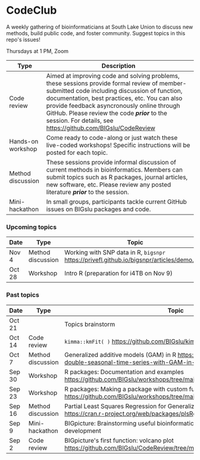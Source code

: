 # CodeClub

A weekly gathering of bioinformaticians at South Lake Union to discuss new methods, build public code, and foster community. Suggest topics in this repo's issues!

Thursdays at 1 PM, Zoom

Type              | Description
----------------- | -----------
Code review       | Aimed at improving code and solving problems, these sessions provide formal review of member-submitted code including discussion of function, documentation, best practices, etc. You can also provide feedback asyncronously online through GitHub. Please review the code _**prior**_ to the session. For details, see https://github.com/BIGslu/CodeReview
Hands-on workshop | Come ready to code-along or just watch these live-coded workshops! Specific instructions will be posted for each topic.
Method discussion | These sessions provide informal discussion of current methods in bioinformatics. Members can submit topics such as R packages, journal articles, new software, etc. Please review any posted literature _**prior**_ to the session.
Mini-hackathon    | In small groups, participants tackle current GitHub issues on BIGslu packages and code.

### Upcoming topics

Date    | Type              | Topic
------- | ----------------- | -------
Nov 4   | Method discussion | Working with SNP data in R, `bigsnpr` https://privefl.github.io/bigsnpr/articles/demo.html
Oct 28  | Workshop          | Intro R (preparation for i4TB on Nov 9)

### Past topics

Date    | Type              | Topic
------- | ----------------- | -------
Oct 21  |  | Topics brainstorm
Oct 14  | Code review       | `kimma::kmFit( )` https://github.com/BIGslu/kimma
Oct 7   | Method discussion | Generalized additive models (GAM) in R https://petolau.github.io/Analyzing-double-seasonal-time-series-with-GAM-in-R/
Sep 30  | Workshop          | R packages: Documentation and examples https://github.com/BIGslu/workshops/tree/main/2021.09_R.package.workshop
Sep 23  | Workshop          | R packages: Making a package with custom functions https://github.com/BIGslu/workshops/tree/main/2021.09_R.package.workshop
Sep 16  | Method discussion | Partial Least Squares Regression for Generalized Linear Models in R, plsRglm https://cran.r-project.org/web/packages/plsRglm/index.html
Sep 9   | Mini-hackathon    | BIGpicture: Brainstorming useful bioinformatic plots and planning package development
Sep 2   | Code review       | BIGpicture's first function: volcano plot https://github.com/BIGslu/CodeReview/tree/main/2021.08.24_volcano.plot
